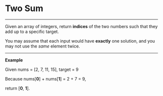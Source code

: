 # **Two Sum**
___
Given an array of integers, return <b>indices</b> of the two numbers such that they add up to a specific target.

You may assume that each input would have <b>exactly</b> one solution, and you may not use the <i>same</i> element twice.
___
**Example**

  Given nums = [2, 7, 11, 15], target = 9
  
  Because nums[**0**] + nums[**1**] = 2 + 7 = 9,  
  
  return [**0**, **1**].
